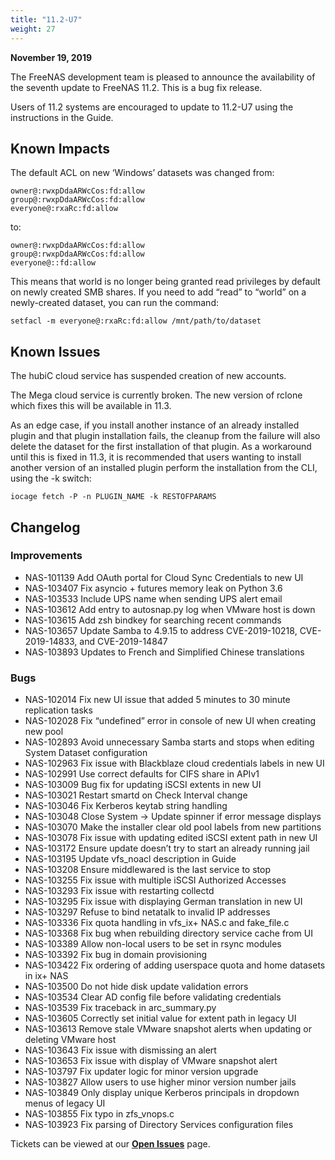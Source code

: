 ```yaml
---
title: "11.2-U7"
weight: 27
---
```


**November 19, 2019**

The FreeNAS development team is pleased to announce the availability of the seventh update to FreeNAS 11.2. This is a bug fix release.

Users of 11.2 systems are encouraged to update to 11.2-U7 using the instructions in the Guide.

## Known Impacts

The default ACL on new ‘Windows’ datasets was changed from:
```
owner@:rwxpDdaARWcCos:fd:allow
group@:rwxpDdaARWcCos:fd:allow
everyone@:rxaRc:fd:allow
```

to:
```
owner@:rwxpDdaARWcCos:fd:allow
group@:rwxpDdaARWcCos:fd:allow
everyone@::fd:allow
```

This means that world is no longer being granted read privileges by default on newly created SMB shares. If you need to add “read” to “world” on a newly-created dataset, you can run the command:

`setfacl -m everyone@:rxaRc:fd:allow /mnt/path/to/dataset`

## Known Issues

The hubiC cloud service has suspended creation of new accounts.

The Mega cloud service is currently broken. The new version of rclone which fixes this will be available in 11.3.

As an edge case, if you install another instance of an already installed plugin and that plugin installation fails, the cleanup from the failure will also delete the dataset for the first installation of that plugin. As a workaround until this is fixed in 11.3, it is recommended that users wanting to install another version of an installed plugin perform the installation from the CLI, using the -k switch:

`iocage fetch -P -n PLUGIN_NAME -k RESTOFPARAMS`

## Changelog

### Improvements

+ NAS-101139 Add OAuth portal for Cloud Sync Credentials to new UI
+ NAS-103407 Fix asyncio + futures memory leak on Python 3.6
+ NAS-103533 Include UPS name when sending UPS alert email
+ NAS-103612 Add entry to autosnap.py log when VMware host is down
+ NAS-103615 Add zsh bindkey for searching recent commands
+ NAS-103657 Update Samba to 4.9.15 to address CVE-2019-10218, CVE-2019-14833, and CVE-2019-14847
+ NAS-103893 Updates to French and Simplified Chinese translations

### Bugs

+ NAS-102014 Fix new UI issue that added 5 minutes to 30 minute replication tasks
+ NAS-102028 Fix “undefined” error in console of new UI when creating new pool
+ NAS-102893 Avoid unnecessary Samba starts and stops when editing System Dataset configuration
+ NAS-102963 Fix issue with Blackblaze cloud credentials labels in new UI
+ NAS-102991 Use correct defaults for CIFS share in APIv1
+ NAS-103009 Bug fix for updating iSCSI extents in new UI
+ NAS-103021 Restart smartd on Check Interval change
+ NAS-103046 Fix Kerberos keytab string handling
+ NAS-103048 Close System -> Update spinner if error message displays
+ NAS-103070 Make the installer clear old pool labels from new partitions
+ NAS-103078 Fix issue with updating edited iSCSI extent path in new UI
+ NAS-103172 Ensure update doesn’t try to start an already running jail
+ NAS-103195 Update vfs_noacl description in Guide
+ NAS-103208 Ensure middlewared is the last service to stop
+ NAS-103255 Fix issue with multiple iSCSI Authorized Accesses
+ NAS-103293 Fix issue with restarting collectd
+ NAS-103295 Fix issue with displaying German translation in new UI
+ NAS-103297 Refuse to bind netatalk to invalid IP addresses
+ NAS-103336 Fix quota handling in vfs_ix+ NAS.c and fake_file.c
+ NAS-103368 Fix bug when rebuilding directory service cache from UI
+ NAS-103389 Allow non-local users to be set in rsync modules
+ NAS-103392 Fix bug in domain provisioning
+ NAS-103422 Fix ordering of adding userspace quota and home datasets in ix+ NAS
+ NAS-103500 Do not hide disk update validation errors
+ NAS-103534 Clear AD config file before validating credentials
+ NAS-103539 Fix traceback in arc_summary.py
+ NAS-103605 Correctly set initial value for extent path in legacy UI
+ NAS-103613 Remove stale VMware snapshot alerts when updating or deleting VMware host
+ NAS-103643 Fix issue with dismissing an alert
+ NAS-103653 Fix issue with display of VMware snapshot alert
+ NAS-103797 Fix updater logic for minor version upgrade
+ NAS-103827 Allow users to use higher minor version number jails
+ NAS-103849 Only display unique Kerberos principals in dropdown menus of legacy UI
+ NAS-103855 Fix typo in zfs_vnops.c
+ NAS-103923 Fix parsing of Directory Services configuration files

Tickets can be viewed at our [**Open Issues**](https://jira.ixsystems.com/projects/NAS/issues/) page.
